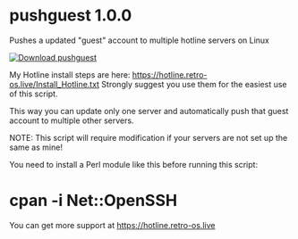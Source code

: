 # pushguest 1.0.0
Pushes a updated "guest" account to multiple hotline servers on Linux

[![Download pushguest](https://a.fsdn.com/con/app/sf-download-button)](https://sourceforge.net/projects/pushguest/files/latest/download)


My Hotline install steps are here: https://hotline.retro-os.live/Install_Hotline.txt
Strongly suggest you use them for the easiest use of this script.

This way you can update only one server and automatically push that guest account to multiple other servers.

NOTE: This script will require modification if your servers are not set up the same as mine!

You need to install a Perl module like this before running this script:

# cpan -i Net::OpenSSH

You can get more support at https://hotline.retro-os.live
